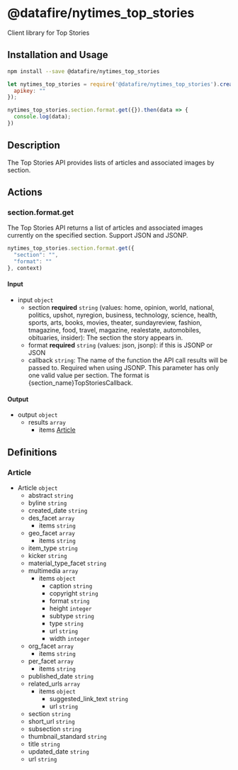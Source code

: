# @datafire/nytimes_top_stories

Client library for Top Stories

## Installation and Usage
```bash
npm install --save @datafire/nytimes_top_stories
```
```js
let nytimes_top_stories = require('@datafire/nytimes_top_stories').create({
  apikey: ""
});

nytimes_top_stories.section.format.get({}).then(data => {
  console.log(data);
})
```

## Description

The Top Stories API provides lists of articles and associated images by section.

## Actions

### section.format.get
The Top Stories API returns a list of articles and associated images currently on the specified section.  Support JSON and JSONP.



```js
nytimes_top_stories.section.format.get({
  "section": "",
  "format": ""
}, context)
```

#### Input
* input `object`
  * section **required** `string` (values: home, opinion, world, national, politics, upshot, nyregion, business, technology, science, health, sports, arts, books, movies, theater, sundayreview, fashion, tmagazine, food, travel, magazine, realestate, automobiles, obituaries, insider): The section the story appears in.
  * format **required** `string` (values: json, jsonp): if this is JSONP or JSON
  * callback `string`: The name of the function the API call results will be passed to. Required when using JSONP. This parameter has only one valid value per section. The format is {section_name}TopStoriesCallback.

#### Output
* output `object`
  * results `array`
    * items [Article](#article)



## Definitions

### Article
* Article `object`
  * abstract `string`
  * byline `string`
  * created_date `string`
  * des_facet `array`
    * items `string`
  * geo_facet `array`
    * items `string`
  * item_type `string`
  * kicker `string`
  * material_type_facet `string`
  * multimedia `array`
    * items `object`
      * caption `string`
      * copyright `string`
      * format `string`
      * height `integer`
      * subtype `string`
      * type `string`
      * url `string`
      * width `integer`
  * org_facet `array`
    * items `string`
  * per_facet `array`
    * items `string`
  * published_date `string`
  * related_urls `array`
    * items `object`
      * suggested_link_text `string`
      * url `string`
  * section `string`
  * short_url `string`
  * subsection `string`
  * thumbnail_standard `string`
  * title `string`
  * updated_date `string`
  * url `string`


